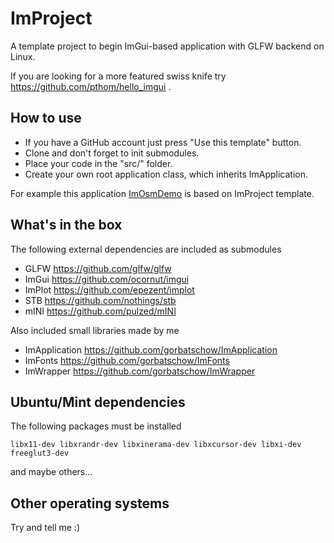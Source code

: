 # ImProject

A template project to begin ImGui-based application with GLFW backend on Linux.

If you are looking for a more featured swiss knife try https://github.com/pthom/hello_imgui .

## How to use
- If you have a GitHub account just press  "Use this template" button.
- Clone and don't forget to init submodules.
- Place your code in the "src/" folder.
- Create your own root application class, which inherits ImApplication.

For example this application [ImOsmDemo](https://github.com/gorbatschow/ImOsmWidgetDemo) is based on ImProject template.

## What's in the box
The following external dependencies are included as submodules
- GLFW https://github.com/glfw/glfw
- ImGui https://github.com/ocornut/imgui
- ImPlot https://github.com/epezent/implot
- STB https://github.com/nothings/stb
- mINI https://github.com/pulzed/mINI

Also included small libraries made by me
- ImApplication https://github.com/gorbatschow/ImApplication
- ImFonts https://github.com/gorbatschow/ImFonts
- ImWrapper https://github.com/gorbatschow/ImWrapper

## Ubuntu/Mint dependencies
The following packages must be installed
```
libx11-dev libxrandr-dev libxinerama-dev libxcursor-dev libxi-dev freeglut3-dev
```
and maybe others...

## Other operating systems
Try and tell me :)
